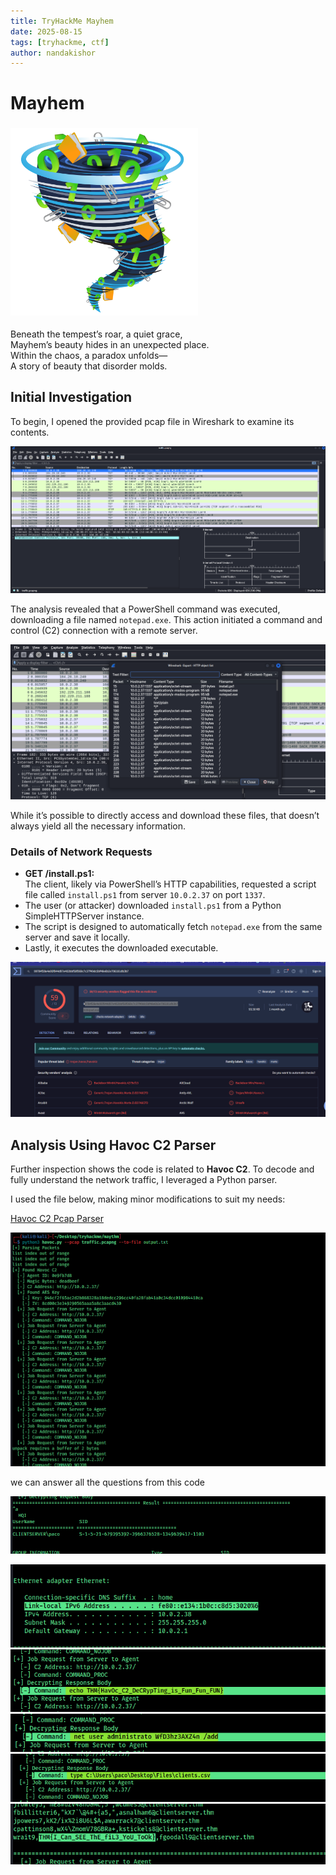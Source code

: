 ```yaml
---
title: TryHackMe Mayhem  
date: 2025-08-15  
tags: [tryhackme, ctf]  
author: nandakishor  
---
```


# Mayhem
### <img src="../assets/images/mayhem/618b3fa52f0acc0061fb0172-1721060635062.png" alt="Mayhem Screenshot" width="300">
Beneath the tempest’s roar, a quiet grace,  
Mayhem’s beauty hides in an unexpected place.  
Within the chaos, a paradox unfolds—  
A story of beauty that disorder molds.

## Initial Investigation

To begin, I opened the provided pcap file in Wireshark to examine its contents.

![alt text](<../assets/images/mayhem/Screenshot 2025-08-15 115933.png>)

The analysis revealed that a PowerShell command was executed, downloading a file named `notepad.exe`. This action initiated a command and control (C2) connection with a remote server.

![alt text](<../assets/images/mayhem/Screenshot 2025-08-15 120912.png>)

While it’s possible to directly access and download these files, that doesn’t always yield all the necessary information.

### Details of Network Requests

- **GET /install.ps1:**  
  The client, likely via PowerShell’s HTTP capabilities, requested a script file called `install.ps1` from server `10.0.2.37` on port `1337`.  
- The user (or attacker) downloaded `install.ps1` from a Python SimpleHTTPServer instance.  
- The script is designed to automatically fetch `notepad.exe` from the same server and save it locally.  
- Lastly, it executes the downloaded executable.

![alt text](<../assets/images/mayhem/Screenshot 2025-08-15 122540.png>)

## Analysis Using Havoc C2 Parser

Further inspection shows the code is related to **Havoc C2**. To decode and fully understand the network traffic, I leveraged a Python parser.

I used the file below, making minor modifications to suit my needs:  

[Havoc C2 Pcap Parser](https://github.com/Immersive-Labs-Sec/HavocC2-Forensics/blob/main/PacketCapture/havoc-pcap-parser.py)


![alt text](<../assets/images/mayhem/Screenshot 2025-08-15 124540.png>)


we can answer all the questions from this code

![alt text](<../assets/images/mayhem/Screenshot 2025-08-15 124554.png>)

![alt text](<../assets/images/mayhem/Screenshot 2025-08-15 124650.png>)
 ![alt text](<../assets/images/mayhem/Screenshot 2025-08-15 124716.png>) 
![alt text](<../assets/images/mayhem/Screenshot 2025-08-15 124750.png>)
![alt text](<../assets/images/mayhem/Screenshot 2025-08-15 124857.png>) 
![alt text](<../assets/images/mayhem/Screenshot 2025-08-15 124920.png>)
